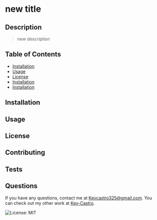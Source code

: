 # new title
## Description
> new description

## Table of Contents
- [Installation](#installation)
- [Usage](#usage)
- [License](#license)
- [Installation](#installation)
- [Installation](#installation)

## Installation


## Usage


## License


## Contributing


## Tests


## Questions

If you have any questions, contact me at Kevcastro325@gmail.com. You can check out my other work at [Kev-Castro](https://github.com/Kev-Castro).

![License: MIT](https://img.shields.io/badge/License-MIT-yellow.svg)